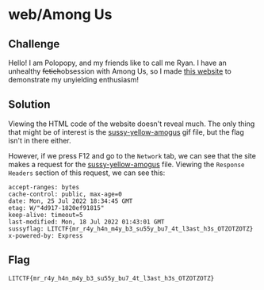 # web/Among Us

## Challenge

Hello! I am Polopopy, and my friends like to call me Ryan. I have an unhealthy ~~fetich~~obsession with Among Us, so I made [this website](http://litctf.live:31779/) to demonstrate my unyielding enthusiasm!

## Solution

Viewing the HTML code of the website doesn't reveal much. The only thing that might be of interest is the [sussy-yellow-amogus](http://litctf.live:31779/sussy-yellow-amogus) gif file, but the flag isn't in there either.

However, if we press F12 and go to the `Network` tab, we can see that the site makes a request for the [sussy-yellow-amogus](http://litctf.live:31779/sussy-yellow-amogus) file. Viewing the `Response Headers` section of this request, we can see this:

```
accept-ranges: bytes
cache-control: public, max-age=0
date: Mon, 25 Jul 2022 18:34:45 GMT
etag: W/"4d917-1820ef91815"
keep-alive: timeout=5
last-modified: Mon, 18 Jul 2022 01:43:01 GMT
sussyflag: LITCTF{mr_r4y_h4n_m4y_b3_su55y_bu7_4t_l3ast_h3s_OTZOTZOTZ}
x-powered-by: Express
```

## Flag
`LITCTF{mr_r4y_h4n_m4y_b3_su55y_bu7_4t_l3ast_h3s_OTZOTZOTZ}`
